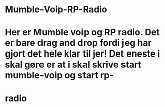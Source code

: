 # Mumble-Voip-RP-Radio
# Her er Mumble voip og RP radio. Det er bare drag and drop fordi jeg har gjort det hele klar til jer! Det eneste i skal gøre er at i skal skrive start mumble-voip og start rp-
# radio

